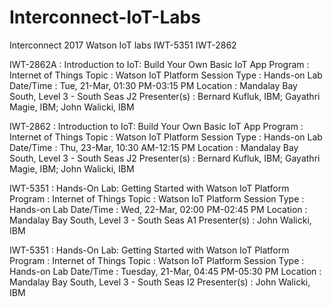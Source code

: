 # Interconnect-IoT-Labs
Interconnect 2017 Watson IoT labs IWT-5351 IWT-2862

IWT-2862A : Introduction to IoT: Build Your Own Basic IoT App
Program : Internet of Things
Topic : Watson IoT Platform
Session Type : Hands-on Lab
Date/Time : Tue, 21-Mar, 01:30 PM-03:15 PM
Location : Mandalay Bay South, Level 3 - South Seas J2
Presenter(s) : Bernard Kufluk, IBM; Gayathri Magie, IBM; John Walicki, IBM


IWT-2862 : Introduction to IoT: Build Your Own Basic IoT App
Program : Internet of Things
Topic : Watson IoT Platform
Session Type : Hands-on Lab
Date/Time : Thu, 23-Mar, 10:30 AM-12:15 PM
Location : Mandalay Bay South, Level 3 - South Seas J2
Presenter(s) : Bernard Kufluk, IBM; Gayathri Magie, IBM; John Walicki, IBM

IWT-5351 : Hands-On Lab: Getting Started with Watson IoT Platform
Program : Internet of Things
Topic : Watson IoT Platform
Session Type : Hands-on Lab
Date/Time : Wed, 22-Mar, 02:00 PM-02:45 PM
Location : Mandalay Bay South, Level 3 - South Seas A1
Presenter(s) : John Walicki, IBM

IWT-5351 : Hands-On Lab: Getting Started with Watson IoT Platform
Program : Internet of Things
Topic : Watson IoT Platform
Session Type : Hands-on Lab
Date/Time : Tuesday, 21-Mar, 04:45 PM-05:30 PM
Location : Mandalay Bay South, Level 3 - South Seas I2
Presenter(s) : John Walicki, IBM
